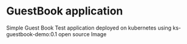 # GuestBook application 

Simple Guest Book Test application deployed on kubernetes using ks-guestbook-demo:0.1 open source Image
